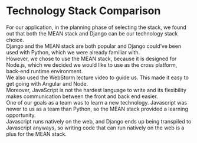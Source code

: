 # Technology Stack Comparison

For our application, in the planning phase of selecting the stack, we found out that both the MEAN stack and Django can be our technology stack choice.  
Django and the MEAN stack are both popular and Django could’ve been used with Python, which we were already familiar with.  
However, we chose to use the MEAN stack, because it is designed for Node.js, which we decided we would like to use as the cross platform, back-end runtime environment.  
We also used the WebStorm lecture video to guide us. This made it easy to get going with Angular and Node.  
Moreover, JavaScript is not the hardest language to write and its flexibility makes communication between the front and back end easier.  
One of our goals as a team was to learn a new technology. Javascript was newer to us as a team than Python, so the MEAN stack provided a learning opportunity.  
Javascript runs natively on the web, and Django ends up being transpiled to Javascript anyways, so writing code that can run natively on the web is a plus for the MEAN stack.  
